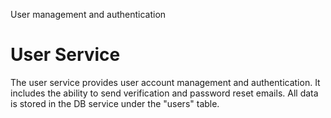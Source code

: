 User management and authentication

# User Service

The user service provides user account management and authentication. It includes the ability to 
send verification and password reset emails. All data is stored in the DB service under the "users" 
table.
